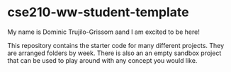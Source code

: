 # cse210-ww-student-template
My name is Dominic Trujilo-Grissom aand I am excited to be here!

This repository contains the starter code for many different projects. They are arranged folders by week. There is also an an empty sandbox project that can be used to play around with any concept you would like.
